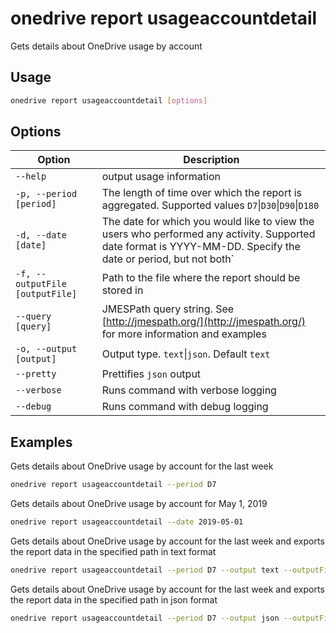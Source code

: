 # onedrive report usageaccountdetail

Gets details about OneDrive usage by account

## Usage

```sh
onedrive report usageaccountdetail [options]
```

## Options

Option|Description
------|-----------
`--help`|output usage information
`-p, --period [period]`|The length of time over which the report is aggregated. Supported values `D7`&#x7c;`D30`&#x7c;`D90`&#x7c;`D180`
`-d, --date [date]`|The date for which you would like to view the users who performed any activity. Supported date format is YYYY-MM-DD. Specify the date or period, but not both`
`-f, --outputFile [outputFile]`|Path to the file where the report should be stored in
`--query [query]`|JMESPath query string. See [http://jmespath.org/](http://jmespath.org/) for more information and examples
`-o, --output [output]`|Output type. `text`&#x7c;`json`. Default `text`
`--pretty`|Prettifies `json` output
`--verbose`|Runs command with verbose logging
`--debug`|Runs command with debug logging

## Examples

Gets details about OneDrive usage by account for the last week

```sh
onedrive report usageaccountdetail --period D7
```

Gets details about OneDrive usage by account for May 1, 2019

```sh
onedrive report usageaccountdetail --date 2019-05-01
```

Gets details about OneDrive usage by account for the last week and exports the report data in the specified path in text format

```sh
onedrive report usageaccountdetail --period D7 --output text --outputFile "onedriveusageaccountdetail.txt"
```

Gets details about OneDrive usage by account for the last week and exports the report data in the specified path in json format

```sh
onedrive report usageaccountdetail --period D7 --output json --outputFile "onedriveusageaccountdetail.json"
```
